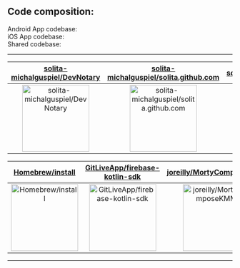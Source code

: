 ## Code composition:

Android App codebase:  
 iOS App codebase:  
 Shared codebase:

---

| [solita-michalguspiel/DevNotary](https://github.com/solita-michalguspiel/DevNotary) | [solita-michalguspiel/solita.github.com](https://github.com/solita-michalguspiel/solita.github.com) | [solita/solita.github.com](https://github.com/solita/solita.github.com) |
| :-: | :-: | :-: |
| <a href="https://github.com/solita-michalguspiel/DevNotary"><img src="https://github.com/solita-michalguspiel/DevNotary/raw/master/DISPLAY.jpg" alt="solita-michalguspiel/DevNotary" title="solita-michalguspiel/DevNotary" width="150" height="150"></a> | <a href="https://github.com/solita-michalguspiel/solita.github.com"><img src="https://github.com/solita-michalguspiel/DevNotary/raw/master/DISPLAY.jpg" alt="solita-michalguspiel/solita.github.com" title="solita-michalguspiel/solita.github.com" width="150" height="150"></a> | <a href="https://github.com/solita/solita.github.com"><img src="https://github.com/solita-michalguspiel/DevNotary/raw/master/DISPLAY.jpg" alt="solita/solita.github.com" title="solita/solita.github.com" width="150" height="150"></a> |

| [Homebrew/install](https://github.com/Homebrew/install) | [GitLiveApp/firebase-kotlin-sdk](https://github.com/GitLiveApp/firebase-kotlin-sdk) | [joreilly/MortyComposeKMM](https://github.com/joreilly/MortyComposeKMM) |
| :-: | :-: | :-: |
| <a href="https://github.com/Homebrew/install"><img src="https://github.com/solita-michalguspiel/DevNotary/raw/master/DISPLAY.jpg" alt="Homebrew/install" title="Homebrew/install" width="150" height="150"></a> | <a href="https://github.com/GitLiveApp/firebase-kotlin-sdk"><img src="https://github.com/solita-michalguspiel/DevNotary/raw/master/DISPLAY.jpg" alt="GitLiveApp/firebase-kotlin-sdk" title="GitLiveApp/firebase-kotlin-sdk" width="150" height="150"></a> | <a href="https://github.com/joreilly/MortyComposeKMM"><img src="https://github.com/solita-michalguspiel/DevNotary/raw/master/DISPLAY.jpg" alt="joreilly/MortyComposeKMM" title="joreilly/MortyComposeKMM" width="150" height="150"></a> |



---

